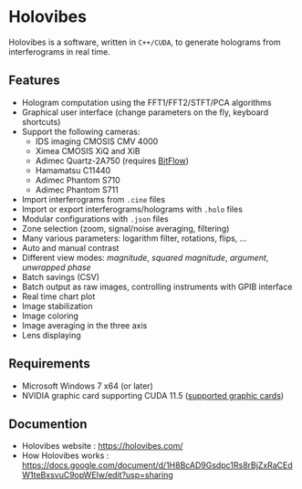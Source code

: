 # Holovibes

Holovibes is a software, written in `C++/CUDA`, to generate holograms from interferograms in real time.

## Features

- Hologram computation using the FFT1/FFT2/STFT/PCA algorithms
- Graphical user interface (change parameters on the fly, keyboard shortcuts)
- Support the following cameras:
    - IDS imaging CMOSIS CMV 4000
    - Ximea CMOSIS XiQ and XiB
    - Adimec Quartz-2A750 (requires [BitFlow](http://www.bitflow.com/downloads/bfsdk640.zip))
    - Hamamatsu C11440
    - Adimec Phantom S710
    - Adimec Phantom S711
- Import interferograms from `.cine` files
- Import or export interferograms/holograms with `.holo` files
- Modular configurations with `.json` files
- Zone selection (zoom, signal/noise averaging, filtering)
- Many various parameters: logarithm filter, rotations, flips, ...
- Auto and manual contrast
- Different view modes: *magnitude*, *squared magnitude*, *argument*, *unwrapped phase*
- Batch savings (CSV)
- Batch output as raw images, controlling instruments with GPIB interface
- Real time chart plot
- Image stabilization
- Image coloring
- Image averaging in the three axis
- Lens displaying

## Requirements

- Microsoft Windows 7 x64 (or later)
- NVIDIA graphic card supporting CUDA 11.5 ([supported graphic cards](https://en.wikipedia.org/wiki/CUDA#GPUs_supported))

## Documention

- Holovibes website : https://holovibes.com/
- How Holovibes works : https://docs.google.com/document/d/1H8BcAD9Gsdpc1Rs8rBjZxRaCEdW1teBxsvuC9opWElw/edit?usp=sharing
